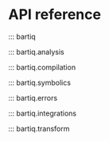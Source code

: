 # API reference

::: bartiq

::: bartiq.analysis

::: bartiq.compilation

::: bartiq.symbolics

::: bartiq.errors

::: bartiq.integrations

::: bartiq.transform

